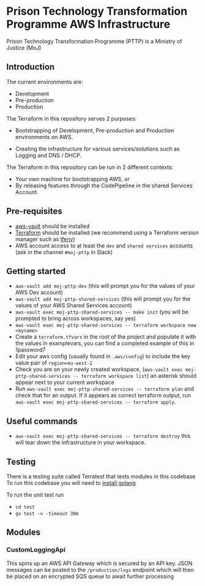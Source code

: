 # Prison Technology Transformation Programme AWS Infrastructure

Prison Technology Transformation Programme (PTTP) is a Ministry of Justice (MoJ)

## Introduction

<!-- These maps to different accounts -->

The current environments are:

- Development
- Pre-production
- Production

<!-- Should this be in 2 seperate repos? -->

The Terraform in this repository serves 2 purposes:

<!-- is this really correct? -->

- Bootstrapping of Development, Pre-production and Production environments on AWS.

<!-- Can we flesh this out a bit? -->

- Creating the infrastructure for various services/solutions such as Logging and DNS / DHCP.

The Terraform in this repository can be run in 2 different contexts:

- Your own machine for bootstrapping AWS, or
- By releasing features through the CodePipeline in the shared Services Account.

## Pre-requisites

- [aws-vault](https://github.com/99designs/aws-vault) should be installed
- [Terraform](https://www.terraform.io/) should be installed (we recommend using a Terraform version manager such as [tfenv](https://github.com/tfutils/tfenv))
- AWS account access to at least the `dev` and `shared services` accounts (ask in the channel `#moj-pttp` in Slack)

## Getting started

- `aws-vault add moj-pttp-dev` (this will prompt you for the values of your AWS Dev account)
- `aws-vault add moj-pttp-shared-services` (this will prompt you for the values of your AWS Shared Services account)
- `aws-vault exec moj-pttp-shared-services -- make init` (you will be prompted to bring across workspaces, say yes)
- `aws-vault exec moj-pttp-shared-services -- terraform workspace new <myname>`
- Create a `terraform.tfvars` in the root of the project and populate it with the values in examplevars, you can find a completed example of this in 1password7
- Edit your aws config (usually found in `.aws/config`) to include the key value pair of `region=eu-west-2`
- Check you are on your newly created workspace, (`aws-vault exec moj-pttp-shared-services -- terraform workspace list`) an asterisk should appear next to your current workspace
- Run `aws-vault exec moj-pttp-shared-services -- terraform plan` and check that for an output. If it appears as correct terraform output, run `aws-vault exec moj-pttp-shared-services -- terraform apply`.

## Useful commands

- `aws-vault exec moj-pttp-shared-services -- terraform destroy` this will tear down the infrastructure in your workspace.

## Testing

There is a testing suite called Terratest that tests modules in this codebase
To run this codebase you will need to [install golang](https://formulae.brew.sh/formula/go)

To run the unit test run

- `cd test`
- `go test -v -timeout 30m`

## Modules

### CustomLoggingApi

This spins up an AWS API Gateway which is secured by an API key. JSON messages can be posted to the `/production/logs` endpoint
which will then be placed on an encrypted SQS queue to await further processing
